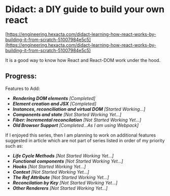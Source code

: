 # Didact: a DIY guide to build your own react

[https://engineering.hexacta.com/didact-learning-how-react-works-by-building-it-from-scratch-51007984e5c5](https://engineering.hexacta.com/didact-learning-how-react-works-by-building-it-from-scratch-51007984e5c5)

It is a good way to know how React and React-DOM work under the hood.

## Progress:

Features to Add:

- **_Rendering DOM elements_** _[Completed]_
- **_Element creation and JSX_** _[Completed]_
- **_Instances, reconciliation and virtual DOM_** _[Started Working...]_
- **_Components and state_** _[Not Started Working Yet...]_
- **_Fiber: Incremental reconcilation_** _[Not Started Working Yet...]_
- **_Old Browser Support_** _[Completed...As I am using Webpack]_

If I enjoyed this series, then I am planning to work on additional features suggested in article which are not part of series listed in order of my priority such as:

- **_Life Cycle Methods_** _[Not Started Working Yet...]_
- **_Functional components_** _[Not Started Working Yet...]_
- **_Hooks_** _[Not Started Working Yet...]_
- **_Context_** _[Not Started Working Yet...]_
- **_The Ref Attribute_** _[Not Started Working Yet...]_
- **_Reconcilation by Key_** _[Not Started Working Yet...]_
- **_Other Renderers_** _[Not Started Working Yet...]_
